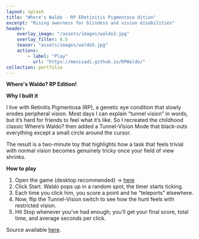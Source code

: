 ```yaml
---
layout: splash
title: "Where's Waldo - RP ERetinitis Pigmentosa dition"
excerpt: "Rising awerness for blindess and vision disabilities"
header:
    overlay_image: "/assets/images/waldo3.jpg"
    overlay_filter: 0.5
    teaser: "assets/images/waldo5.jpg"
    actions:
        - label: "Play"
          url: "https://menisadi.github.io/RPWaldo/"
collection: portfolio
---
```


**Where's Waldo? RP Edition!**

**Why I built it**

I live with Retinitis Pigmentosa (RP), a genetic eye condition that slowly erodes peripheral vision. Most days I can explain “tunnel vision” in words, but it’s hard for friends to feel what it’s like. So I recreated the childhood classic Where’s Waldo? then added a Tunnel-Vision Mode that black-outs everything except a small circle around the cursor.

The result is a two-minute toy that highlights how a task that feels trivial with normal vision becomes genuinely tricky once your field of view shrinks.

**How to play**

1. Open the game (desktop recommended) -> [here](https://menisadi.github.io/RPWaldo/)
2. Click Start. Waldo pops up in a random spot, the timer starts ticking.
3. Each time you click him, you score a point and he “teleports” elsewhere.
4. Now, flip the Tunnel-Vision switch to see how the hunt feels with restricted vision.
5. Hit Stop whenever you’ve had enough; you’ll get your final score, total time, and average seconds per click.

Source available [here](https://github.com/menisadi/RPWaldo).
